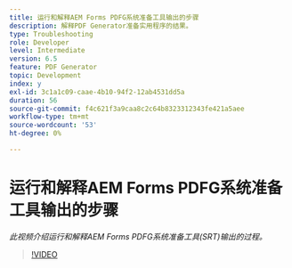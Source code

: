 ```yaml
---
title: 运行和解释AEM Forms PDFG系统准备工具输出的步骤
description: 解释PDF Generator准备实用程序的结果。
type: Troubleshooting
role: Developer
level: Intermediate
version: 6.5
feature: PDF Generator
topic: Development
index: y
exl-id: 3c1a1c09-caae-4b10-94f2-12ab4531dd5a
duration: 56
source-git-commit: f4c621f3a9caa8c2c64b8323312343fe421a5aee
workflow-type: tm+mt
source-wordcount: '53'
ht-degree: 0%

---
```


# 运行和解释AEM Forms PDFG系统准备工具输出的步骤

*此视频介绍运行和解释AEM Forms PDFG系统准备工具(SRT)输出的过程。*

>[!VIDEO](https://video.tv.adobe.com/v/335543?quality=12&learn=on)
